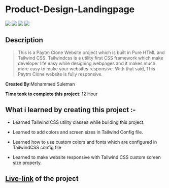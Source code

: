 # Product-Design-Landingpage

![](https://img.shields.io/badge/-HTML-orange)
![](https://img.shields.io/badge/-TAILWIND--CSS-green)
![](https://img.shields.io/badge/-HOVER-blue)
![](https://img.shields.io/badge/-NETLIFY-yellow)

## Description

>This is a Paytm Clone Website project which is built in Pure HTML and Tailwind CSS. Tailwindcss is a utility first CSS framework which make developer life easy while designing webpages and it makes much more easy to make your websites responsive. With that said, This Paytm Clone website is fully responsive.

**Created By**:Mohammed Suleman

**Time took to complete this project**: 12 Hour

## What i learned by creating this project :-

- Learned Tailwind CSS utility classes while building this project.

- Learned to add colors and screen sizes in Tailwind Config file.

- Learned how to use custom colors and fonts which are configured in TailwindCSS config file

- Learned to make website responsive with Tailwind CSS custom screen size property.

## [Live-link](https://paytmclone-01.netlify.app/) of the project